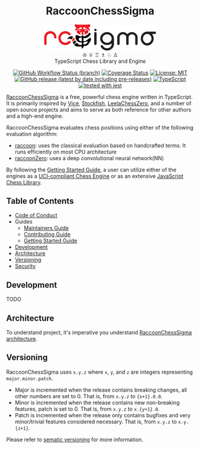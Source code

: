 <h1 align="center">RaccoonChessSigma</h1>
<p align="center">
  <img width="300" src="https://raw.githubusercontent.com/medegw01/RaccoonChessSigma-website/main/static/img/rcsigma%20logo.png">
  <br/>
  ♔ ♕ ♖ ♗ ♘ ♙<br/>
  TypeScript Chess Library and Engine
</p>

<p align="center">
    <a href="https://github.com/medegw01/RaccoonChessSigma/actions" ><img alt="GitHub Workflow Status (branch)" src="https://img.shields.io/github/workflow/status/medegw01/RaccoonChessSigma/CLI%20Build/main?logo=GitHUB"></a>
    <a href='https://coveralls.io/github/medegw01/RaccoonChessSigma?branch=main'><img src='https://coveralls.io/repos/github/medegw01/RaccoonChessSigma/badge.svg?branch=main' alt='Coverage Status' /></a>
    <a href="https://github.com/medegw01/RaccoonChessSigma/blob/main/LICENSE" ><img alt="License: MIT" src="https://img.shields.io/badge/License-MIT-yellow.svg"></a>
    <a href="https://github.com/medegw01/RaccoonChessSigma/releases/latest" ><img alt="GitHub release (latest by date including pre-releases)" src="https://img.shields.io/github/v/release/medegw01/RaccoonChessSigma?include_prereleases&label=latest&style=flat"></a>
    <a href="http://www.typescriptlang.org/" ><img alt="TypeScript" src="https://img.shields.io/badge/%3C%2F%3E-TypeScript-%230074c1.svg"></a> 
    <a href="https://github.com/facebook/jest" ><img alt="tested with jest" src="https://img.shields.io/badge/tested_with-jest-99424f.svg"></a>    
</p>

[RaccoonChessSigma](httSp://rcsigma.org/) is a free, powerful chess engine written in TypeScript. It is primarily inspired by [Vice](https://www.youtube.com/user/BlueFeverSoft/aboutg), [Stockfish](https://stockfishchess.org/), [LeelaChessZero](https://lczero.org/), and a number of open source projects and aims to serve as both reference for other authors and a high-end engine.

RaccoonChessSigma evaluates chess positions using either of the following evaluation algorithm:

- [raccoon](./rcsigma/evaluate/rc/rc.md): uses the classical evaluation based on handcrafted terms. It runs efficiently on most CPU architecture
- [raccoonZero](./rcsigma/evaluate/rc0/rc0.md): uses a deep convolutional neural network(NN)

By following the [Getting Started Guide](./docs/getting_started_guide.md), a user can utilize either of the engines as a [UCI-compliant Chess Engine](./rcsigma/ui/uci/uci.md) or as an extensive [JavaScript Chess Library](./rcsigma/ui/api/api.md).

## Table of Contents

- [Code of Conduct](./docs/code_of_conduct.md)
- Guides
  - [Maintainers Guide](./docs/maintainers.md)
  - [Contributing Guide](./docs/contributing.md)
  - [Getting Started Guide](./docs/getting_started_guide.md)
- [Development](#development)
- [Architecture](./docs/architecture.md)
- [Versioning](#versioning)
- [Security](./docs/security.md)

## Development

TODO

## Architecture

To understand project, it's imperative you understand [RaccoonChessSigma architecture](./docs/architecture.md).

## Versioning

RaccoonChessSigma uses `x.y.z` where `x`, `y`, and `z` are integers representing `major.minor.patch`.

- Major is incremented when the release contains breaking changes, all other numbers are set to 0. That is, from `x.y.z` to `{x+1}.0.0`.
- Minor is incremented when the release contains new non-breaking features, patch is set to 0. That is, from `x.y.z` to `x.{y+1}.0`.
- Patch is incremented when the release only contains bugfixes and very minor/trivial features considered necessary. That is, from `x.y.z` to `x.y.{z+1}`.

Please refer to [sematic versioning](https://semver.org/) for more information.
